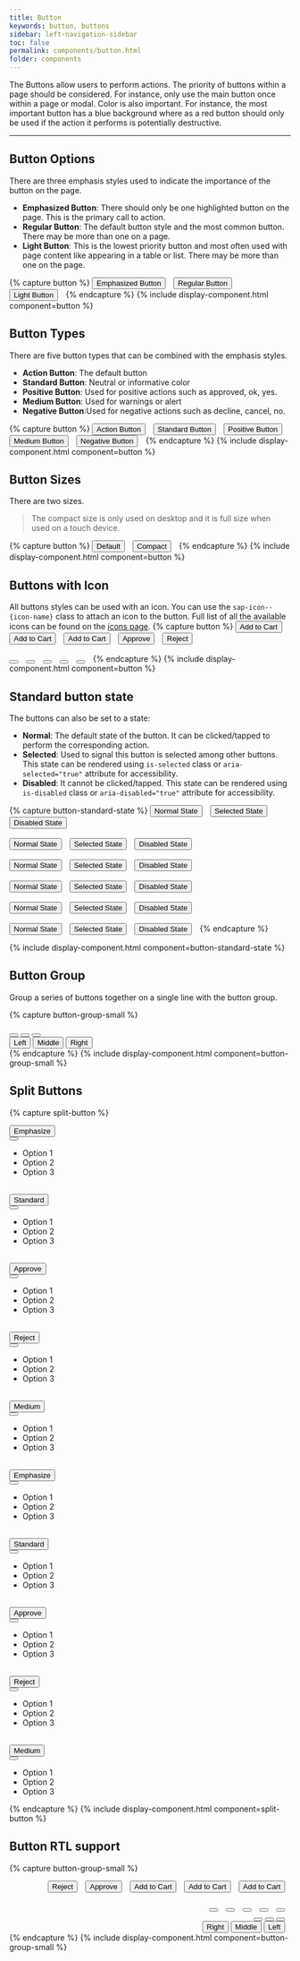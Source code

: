 ```yaml
---
title: Button
keywords: button, buttons
sidebar: left-navigation-sidebar
toc: false
permalink: components/button.html
folder: components
---
```


The Buttons allow users to perform actions. The priority of buttons within a page should be considered. For instance, only use the main button once within a page or modal.
Color is also important. For instance, the most important button has a blue background where as a red button should only be used if the action it performs is potentially destructive.

<hr>

## Button Options
There are three emphasis styles used to indicate the importance of the button on the page.
- **Emphasized Button**: There should only be one highlighted button on the page. This is the primary call to action.
- **Regular Button**: The default button style and the most common button. There may be more than one on a page.
- **Light Button**: This is the lowest priority button and most often used with page content like appearing in a table or list. There may be more than one on the page.

{% capture button %}
<button class="fd-button--emphasized">Emphasized Button</button>
<button class="fd-button">Regular Button</button>
<button class="fd-button--light">Light Button</button>
{% endcapture %}
{% include display-component.html component=button %}

## Button Types

There are five button types that can be combined with the emphasis styles.
- **Action Button**: The default button
- **Standard Button**: Neutral or informative color
- **Positive Button**: Used for positive actions such as approved, ok, yes.
- **Medium Button**: Used for warnings or alert
- **Negative Button**:Used for negative actions such as decline, cancel, no.


{% capture button %}
<button class="fd-button">Action Button</button>
<button class="fd-button--standard">Standard Button</button>
<button class="fd-button--positive">Positive Button</button>
<button class="fd-button--medium">Medium Button</button>
<button class="fd-button--negative">Negative Button</button>
{% endcapture %}
{% include display-component.html component=button %}


## Button Sizes
There are two sizes.

> The compact size is only used on desktop and it is full size when used on a touch device.

{% capture button %}
<button class="fd-button">Default</button>
<button class="fd-button--compact">Compact</button>
{% endcapture %}
{% include display-component.html component=button %}


## Buttons with Icon
All buttons styles can be used with an icon. You can use the `sap-icon--{icon-name}` class to attach an icon to the button.
Full list of all the available icons can be found on the <a href="icon.html">icons page</a>.
{% capture button %}
<button class="fd-button--emphasized sap-icon--cart">Add to Cart</button>
<button class="fd-button sap-icon--cart">Add to Cart</button>
<button class="fd-button--light sap-icon--cart">Add to Cart</button>
<button class="fd-button--emphasized fd-button--positive sap-icon--accept">Approve</button>
<button class="fd-button--emphasized fd-button--negative sap-icon--decline">Reject</button>
<br><br>
<button class="fd-button sap-icon--cart"></button>
<button class="fd-button--light sap-icon--cart"></button>
<button class="fd-button--standard sap-icon--filter"></button>
<button class="fd-button--emphasized fd-button--positive sap-icon--accept"></button>
<button class="fd-button--emphasized fd-button--negative sap-icon--decline"></button>
{% endcapture %}
{% include display-component.html component=button %}


## Standard button state
The buttons can also be set to a state:

* **Normal**: The default state of the button. It can be clicked/tapped to perform the corresponding action.
* **Selected**: Used to signal this button is selected among other buttons. This state can be rendered using `is-selected` class or `aria-selected="true"` attribute for accessibility.
* **Disabled**: It cannot be clicked/tapped.  This state can be rendered using `is-disabled` class or `aria-disabled="true"` attribute for accessibility.

{% capture button-standard-state %}
<button class="fd-button--emphasized">Normal State</button>
<button class="fd-button--emphasized" aria-selected="true">Selected State</button>
<button class="fd-button--emphasized" aria-disabled="true">Disabled State</button>
<br><br>
<button class="fd-button">Normal State</button>
<button class="fd-button" aria-selected="true">Selected State</button>
<button class="fd-button" aria-disabled="true">Disabled State</button>
<br><br>
<button class="fd-button--light">Normal State</button>
<button class="fd-button--light" aria-selected="true">Selected State</button>
<button class="fd-button--light" aria-disabled="true">Disabled State</button>
<br><br>
<button class="fd-button--standard">Normal State</button>
<button class="fd-button--standard" aria-selected="true">Selected State</button>
<button class="fd-button--standard" aria-disabled="true">Disabled State</button>
<br><br>
<button class="fd-button--positive">Normal State</button>
<button class="fd-button--positive" aria-selected="true">Selected State</button>
<button class="fd-button--positive" aria-disabled="true">Disabled State</button>
<br><br>
<button class=" fd-button--negative">Normal State</button>
<button class=" fd-button--negative" aria-selected="true">Selected State</button>
<button class=" fd-button--negative" aria-disabled="true">Disabled State</button>
{% endcapture %}

{% include display-component.html component=button-standard-state %}


## Button Group
Group a series of buttons together on a single line with the button group.

{% capture button-group-small %}
<div class="fd-button-group" role="group" aria-label="Group label">
  <button class="fd-button sap-icon--survey"></button>
  <button class="fd-button sap-icon--pie-chart" aria-pressed="true"></button>
  <button class="fd-button sap-icon--pool"></button>
</div>

<div class="fd-button-group" role="group" aria-label="Group label">
  <button class="fd-button fd-button--compact" aria-pressed="true">Left</button>
  <button class="fd-button fd-button--compact">Middle</button>
  <button class="fd-button fd-button--compact">Right</button>
</div>
{% endcapture %}
{% include display-component.html component=button-group-small %}


## Split Buttons 

{% capture split-button %}
<div class="fd-splitbutton" role="group" aria-label="">
  <button class="fd-button--emphasized fd-button--splitbutton">Emphasize</button>
  <div class="fd-popover"> 
      <button class="fd-button--emphasized sap-icon--slim-arrow-down fd-button--splitdropdown"></button>
   <div class="fd-popover__body fd-split-dropdown">
      <nav class="fd-menu">
        <ul class="fd-menu__list">
          <li><a role="button" class="fd-menu__item">Option 1</a></li>
          <li><a role="button" class="fd-menu__item">Option 2</a></li>
          <li><a role="button" class="fd-menu__item">Option 3</a></li>
        </ul>
      </nav>
    </div>
  </div>
</div>
<br>
<div class="fd-splitbutton" role="group" aria-label="">
  <button class=" fd-button--emphasized fd-button--standard fd-button--splitbutton">Standard</button>
  <div class="fd-popover"> 
      <button class="fd-button--emphasized fd-button--standard sap-icon--slim-arrow-down fd-button--splitdropdown"></button>
   <div class="fd-popover__body fd-split-dropdown">
      <nav class="fd-menu">
        <ul class="fd-menu__list">
          <li><a role="button" class="fd-menu__item">Option 1</a></li>
          <li><a role="button" class="fd-menu__item">Option 2</a></li>
          <li><a role="button" class="fd-menu__item">Option 3</a></li>
        </ul>
      </nav>
    </div>
  </div>
</div>
<br>
 <div class="fd-splitbutton" role="group" aria-label="">
  <button class="fd-button--emphasized fd-button--positive fd-button--splitbutton">Approve</button>
  <div class="fd-popover"> 
      <button class="fd-button--emphasized fd-button--positive sap-icon--slim-arrow-down fd-button--splitdropdown"></button>
   <div class="fd-popover__body fd-split-dropdown">
      <nav class="fd-menu">
        <ul class="fd-menu__list">
          <li><a role="button" class="fd-menu__item">Option 1</a></li>
          <li><a role="button" class="fd-menu__item">Option 2</a></li>
          <li><a role="button" class="fd-menu__item">Option 3</a></li>
        </ul>
      </nav>
    </div>
  </div>
</div>
<br>
<div class="fd-splitbutton" role="group" aria-label="">
  <button class="fd-button--emphasized fd-button--negative fd-button--splitbutton">Reject</button>
  <div class="fd-popover"> 
      <button class="fd-button--emphasized fd-button--negative sap-icon--slim-arrow-down fd-button--splitdropdown"></button>
   <div class="fd-popover__body fd-split-dropdown">
      <nav class="fd-menu">
        <ul class="fd-menu__list">
          <li><a role="button" class="fd-menu__item">Option 1</a></li>
          <li><a role="button" class="fd-menu__item">Option 2</a></li>
          <li><a role="button" class="fd-menu__item">Option 3</a></li>
        </ul>
      </nav>
    </div>
  </div>
</div>
<br>
<div class="fd-splitbutton" role="group" aria-label="">
  <button class="fd-button--emphasized fd-button--medium fd-button--splitbutton">Medium</button>
  <div class="fd-popover"> 
      <button class="fd-button--emphasized fd-button--medium sap-icon--slim-arrow-down fd-button--splitdropdown"></button>
   <div class="fd-popover__body fd-split-dropdown">
      <nav class="fd-menu">
        <ul class="fd-menu__list">
          <li><a role="button" class="fd-menu__item">Option 1</a></li>
          <li><a role="button" class="fd-menu__item">Option 2</a></li>
          <li><a role="button" class="fd-menu__item">Option 3</a></li>
        </ul>
      </nav>
    </div>
  </div>
</div>
<br>
<div class="fd-splitbutton" role="group" aria-label="">
  <button class="fd-button--emphasized  sap-icon--delete fd-button--splitbutton">Emphasize</button>
  <div class="fd-popover"> 
      <button class="fd-button--emphasized sap-icon--slim-arrow-down fd-button--splitdropdown"></button>
   <div class="fd-popover__body fd-split-dropdown">
      <nav class="fd-menu">
        <ul class="fd-menu__list">
          <li><a role="button" class="fd-menu__item">Option 1</a></li>
          <li><a role="button" class="fd-menu__item">Option 2</a></li>
          <li><a role="button" class="fd-menu__item">Option 3</a></li>
        </ul>
      </nav>
    </div>
  </div>
</div>
<br>
<div class="fd-splitbutton" role="group" aria-label="">
  <button class="fd-button--emphasized  sap-icon--delete fd-button--splitbutton">Standard</button>
  <div class="fd-popover"> 
      <button class="fd-button--emphasized sap-icon--slim-arrow-down fd-button--splitdropdown"></button>
   <div class="fd-popover__body fd-split-dropdown">
      <nav class="fd-menu">
        <ul class="fd-menu__list">
          <li><a role="button" class="fd-menu__item">Option 1</a></li>
          <li><a role="button" class="fd-menu__item">Option 2</a></li>
          <li><a role="button" class="fd-menu__item">Option 3</a></li>
        </ul>
      </nav>
    </div>
  </div>
</div> 
<br>
<div class="fd-splitbutton" role="group" aria-label="">
  <button class="fd-button--emphasized sap-icon--accept fd-button--positive fd-button--splitbutton">Approve</button>
  <div class="fd-popover"> 
      <button class="fd-button--emphasized fd-button--positive sap-icon--slim-arrow-down fd-button--splitdropdown"></button>
   <div class="fd-popover__body fd-split-dropdown">
      <nav class="fd-menu">
        <ul class="fd-menu__list">
          <li><a role="button" class="fd-menu__item">Option 1</a></li>
          <li><a role="button" class="fd-menu__item">Option 2</a></li>
          <li><a role="button" class="fd-menu__item">Option 3</a></li>
        </ul>
      </nav>
    </div>
  </div>
</div>
<br>
<div class="fd-splitbutton" role="group" aria-label="">
  <button class="fd-button--emphasized sap-icon--decline fd-button--negative fd-button--splitbutton">Reject</button>
  <div class="fd-popover"> 
      <button class="fd-button--emphasized fd-button--negative sap-icon--slim-arrow-down fd-button--splitdropdown"></button>
   <div class="fd-popover__body fd-split-dropdown">
      <nav class="fd-menu">
        <ul class="fd-menu__list">
          <li><a role="button" class="fd-menu__item">Option 1</a></li>
          <li><a role="button" class="fd-menu__item">Option 2</a></li>
          <li><a role="button" class="fd-menu__item">Option 3</a></li>
        </ul>
      </nav>
    </div>
  </div>
</div>
<br>
<div class="fd-splitbutton" role="group" aria-label="">
  <button class="fd-button--emphasized fd-button--medium sap-icon--message-warning fd-button--splitbutton">Medium</button>
  <div class="fd-popover"> 
      <button class="fd-button--emphasized fd-button--medium sap-icon--slim-arrow-down fd-button--splitdropdown"></button>
   <div class="fd-popover__body fd-split-dropdown">
      <nav class="fd-menu">
        <ul class="fd-menu__list">
          <li><a role="button" class="fd-menu__item">Option 1</a></li>
          <li><a role="button" class="fd-menu__item">Option 2</a></li>
          <li><a role="button" class="fd-menu__item">Option 3</a></li>
        </ul>
      </nav>
    </div>
  </div>
</div>


{% endcapture %}
{% include display-component.html component=split-button %}


## Button RTL support
{% capture button-group-small %}
<div dir="rtl">
<button class="fd-button--emphasized sap-icon--cart">Add to Cart</button>
<button class="fd-button sap-icon--cart">Add to Cart</button>
<button class="fd-button--light sap-icon--cart">Add to Cart</button>
<button class="fd-button--emphasized fd-button--positive sap-icon--accept">Approve</button>
<button class="fd-button--emphasized fd-button--negative sap-icon--decline">Reject</button>
<br><br>
<button class="fd-button sap-icon--cart"></button>
<button class="fd-button--light sap-icon--cart"></button>
<button class="fd-button--standard sap-icon--filter"></button>
<button class="fd-button--emphasized fd-button--positive sap-icon--accept"></button>
<button class="fd-button--emphasized fd-button--negative sap-icon--decline"></button>
<div class="fd-button-group" role="group" aria-label="Group label">
  <button class="fd-button sap-icon--survey"></button>
  <button class="fd-button sap-icon--pie-chart" aria-pressed="true"></button>
  <button class="fd-button sap-icon--pool"></button>
</div>

<div class="fd-button-group" role="group" aria-label="Group label">
  <button class="fd-button fd-button--compact" aria-pressed="true">Left</button>
  <button class="fd-button fd-button--compact">Middle</button>
  <button class="fd-button fd-button--compact">Right</button>
</div>
</div>
{% endcapture %}
{% include display-component.html component=button-group-small %}

<br>

<style media="screen">
.fd-button,
.fd-button-group,
[class*="fd-button--"]{
	margin-right: 10px;
}

.fd-button-group [class*="fd-button"]{
	margin-right: 0px;
}


</style>
